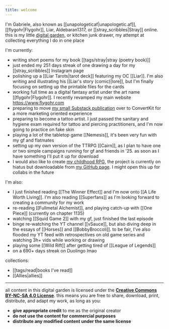 ```yaml
---
title: welcome
---
```

I'm Gabriele, also known as [[unapologeticaf|unapologetic.af]], [[flygohr|Flygohr]], Liar, Aldebaran1317, or [[stray_scribbles|Stray]] online. this is my little [digital garden](https://jzhao.xyz/posts/networked-thought#what-is-digital-gardening), or kitchen junk drawer, my attempt at collecting everything I do in one place

I'm currently:
- writing short poems for my book [[tags/stray|stray (poetry book)]]
- just ended my 251 days streak of one drawing a day for my [[stray_scribbles]] Instagram page
- polishing up a [[Liar Tarots|tarot deck]] featuring my OC [[Liar]]. I'm also writing and illustrating his [[Liar's story (comic)|lore]], but I'm finally focusing on setting up the printable files for the cards
- working full time as a digital fantasy artist under the art name [[flygohr|Flygohr]]. I recently revamped my main website https://www.flygohr.com
- preparing to move [my small Substack publication](https://flygohr.substack.com/) over to ConvertKit for a more marketing oriented experience
- preparing to become a tattoo artist. I just passed the sanitary and hygiene exam required for tattoo and piercing practitioners, and I'm now going to practice on fake skin
- playing a lot of the tabletop game [[Nemesis]], it's been very fun with my gf and flatmates
- setting up my own version of the TTRPG [[Cairn]], as I plan to have one or two simple campaigns running for gf and friends in '25. as soon as I have something I'll put it up for download
- I would also like to create [my childhood RPG](https://github.com/unapologeticaf/childhood-rpg), the project is currently on hiatus but downloadable from [my GitHub page](https://github.com/unapologeticaf/). I might open this up for collabs in the future

I'm also:
- I just finished reading [[The Winner Effect]] and I'm now onto [[A Life Worth Living]]. I'm also reading [[Superfans]] as I'm looking forward to creating a community for my work
- re-reading [[Fullmetal Alchemist]], and playing catch-up with [[One Piece]] (currently on chapter 1135)
- watching [[Squid Game 2]] with my gf, just finished the last episode
- binge re-watching the YT channel [[vSauce]], but also diving deep in the essays of [[Horses]] and [[BobbyBroccoli]]. to be fair, I've also flooded my YT feed with retrospectives on old game series and watching 3h+ vids while working or drawing
- playing some [[Wild Rift]] after getting tired of [[League of Legends]]
- on a 690+ days streak on Duolingo lmao

collections:
- [[tags/read|books I've read]]
- [[Allies|allies]]

---

all content in this digital garden is licensed under the **[Creative Commons BY-NC-SA 4.0 License](https://creativecommons.org/licenses/by-nc-sa/4.0/deed.en)**. this means you are free to share, download, print, distribute, and adapt my work, as long as you:

- **give appropriate credit** to me as the original creator
- **do not use the content for commercial purposes**
- **distribute any modified content under the same license**
